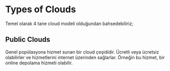 # Types of Clouds

Temel olarak 4 tane cloud modeli olduğundan bahsedebiliriz;

## Public Clouds

Genel popülasyona hizmet sunan bir cloud çeşididir. Ücretli veya ücretsiz olabilirler ve hizmetlerini internet üzerinden sağlarlar. Örneğin bu hizmet, bir online depolama hizmeti olabilir.
